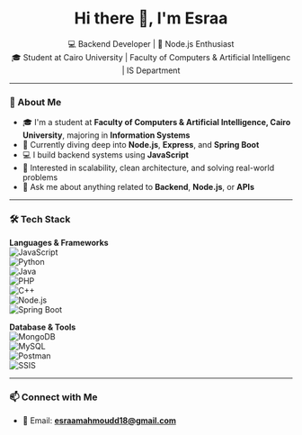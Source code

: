 <h1 align="center">Hi there 👋, I'm Esraa</h1>

<p align="center">
  💻 Backend Developer | 🚀 Node.js Enthusiast <br>
  🎓 Student at Cairo University | Faculty of Computers & Artificial Intelligenc | IS Department
</p>

---

### 🔧 About Me

- 🎓 I'm a student at **Faculty of Computers & Artificial Intelligence, Cairo University**, majoring in **Information Systems**
- 🌱 Currently diving deep into **Node.js**, **Express**, and **Spring Boot**
- 💻 I build backend systems using **JavaScript**
- 🧠 Interested in scalability, clean architecture, and solving real-world problems
- 💬 Ask me about anything related to **Backend**, **Node.js**, or **APIs**

---

### 🛠️ Tech Stack

**Languages & Frameworks**  
![JavaScript](https://img.shields.io/badge/-JavaScript-F7DF1E?style=flat-square&logo=javascript&logoColor=black)  
![Python](https://img.shields.io/badge/-Python-3776AB?style=flat-square&logo=python&logoColor=white)  
![Java](https://img.shields.io/badge/-Java-007396?style=flat-square&logo=java&logoColor=white)  
![PHP](https://img.shields.io/badge/-PHP-777BB4?style=flat-square&logo=php&logoColor=white)  
![C++](https://img.shields.io/badge/-C++-00599C?style=flat-square&logo=cplusplus&logoColor=white)  
![Node.js](https://img.shields.io/badge/-Node.js-339933?style=flat-square&logo=nodedotjs&logoColor=white)  
![Spring Boot](https://img.shields.io/badge/-SpringBoot-6DB33F?style=flat-square&logo=spring-boot&logoColor=white)

**Database & Tools**  
![MongoDB](https://img.shields.io/badge/-MongoDB-47A248?style=flat-square&logo=mongodb&logoColor=white)  
![MySQL](https://img.shields.io/badge/-MySQL-4479A1?style=flat-square&logo=mysql&logoColor=white)  
![Postman](https://img.shields.io/badge/-Postman-FF6C37?style=flat-square&logo=postman&logoColor=white)  
![SSIS](https://img.shields.io/badge/-SSIS-003B57?style=flat-square&logo=microsoft&logoColor=white)

---

### 📫 Connect with Me

- 📧 Email: **esraamahmoudd18@gmail.com**




